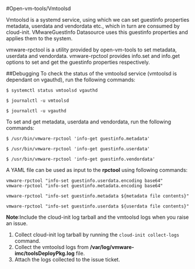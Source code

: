 #Open-vm-tools/Vmtoolsd

Vmtoolsd is a systemd service, using which we can set guestinfo properties metadata, userdata and vendordata etc., which in turn are consumed by cloud-init.
VMwareGuestInfo Datasource uses this guestinfo properties and applies them to the system.

vmware-rpctool is a utility provided by open-vm-tools to set metadata, userdata and vendordata.
vmware-rpctool provides info.set and info.get options to set and get the guestinfo properties respectively.

##Debugging
To check the status of the vmtoolsd service (vmtoolsd is dependant on vgauthd), run the following commands:
```
$ systemctl status vmtoolsd vgauthd

$ journalctl -u vmtoolsd

$ journalctl -u vgauthd
```
To set and get metadata, userdata and vendordata, run the following commands:
```
$ /usr/bin/vmware-rpctool 'info-get guestinfo.metadata'

$ /usr/bin/vmware-rpctool 'info-get guestinfo.userdata'

$ /usr/bin/vmware-rpctool 'info-get guestinfo.vendordata'
```

A YAML file can be used as input to the **rpctool** using following commands:

```
vmware-rpctool "info-set guestinfo.userdata.encoding base64"
vmware-rpctool "info-set guestinfo.metadata.encoding base64"

vmware-rpctool "info-set guestinfo.metadata ${metadata file contents}"

vmware-rpctool "info-set guestinfo.userdata ${userdata file contents}"
```

**Note**:Include the cloud-init log tarball and the vmtoolsd logs when you raise an issue.

1. Collect cloud-init log tarball by running the `cloud-init collect-logs` command.
1. Collect the vmtoolsd logs from **/var/log/vmware-imc/toolsDeployPkg.log** file.
1. Attach the logs collected to the issue ticket.
